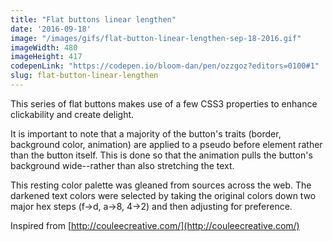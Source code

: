 ```yaml
---
title: "Flat buttons linear lengthen"
date: '2016-09-18'
image: "/images/gifs/flat-button-linear-lengthen-sep-18-2016.gif"
imageWidth: 480
imageHeight: 417
codepenLink: "https://codepen.io/bloom-dan/pen/ozzgoz?editors=0100#1"
slug: flat-button-linear-lengthen
---
```


This series of flat buttons makes use of a few CSS3 properties to enhance clickability and create delight.

It is important to note that a majority of the button's traits (border, background color, animation) are applied to a pseudo before element rather than the button itself. This is done so that the animation pulls the button's background wide--rather than also stretching the text.

This resting color palette was gleaned from sources across the web. The darkened text colors were selected by taking the original colors down two major hex steps (f->d, a->8, 4->2) and then adjusting for preference.

Inspired from [http://couleecreative.com/](http://couleecreative.com/)
